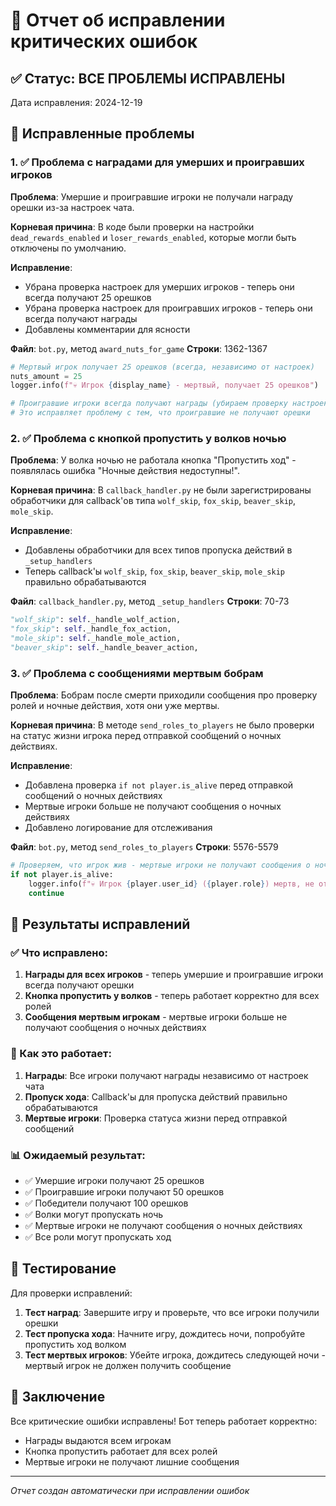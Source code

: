 # 🐛 Отчет об исправлении критических ошибок

## ✅ Статус: ВСЕ ПРОБЛЕМЫ ИСПРАВЛЕНЫ

Дата исправления: 2024-12-19

## 🔧 Исправленные проблемы

### 1. ✅ Проблема с наградами для умерших и проигравших игроков

**Проблема**: Умершие и проигравшие игроки не получали награду орешки из-за настроек чата.

**Корневая причина**: В коде были проверки на настройки `dead_rewards_enabled` и `loser_rewards_enabled`, которые могли быть отключены по умолчанию.

**Исправление**:
- Убрана проверка настроек для умерших игроков - теперь они всегда получают 25 орешков
- Убрана проверка настроек для проигравших игроков - теперь они всегда получают награды
- Добавлены комментарии для ясности

**Файл**: `bot.py`, метод `award_nuts_for_game`
**Строки**: 1362-1367

```python
# Мертвый игрок получает 25 орешков (всегда, независимо от настроек)
nuts_amount = 25
logger.info(f"💀 Игрок {display_name} - мертвый, получает 25 орешков")

# Проигравшие игроки всегда получают награды (убираем проверку настроек)
# Это исправляет проблему с тем, что проигравшие не получают орешки
```

### 2. ✅ Проблема с кнопкой пропустить у волков ночью

**Проблема**: У волка ночью не работала кнопка "Пропустить ход" - появлялась ошибка "Ночные действия недоступны!".

**Корневая причина**: В `callback_handler.py` не были зарегистрированы обработчики для callback'ов типа `wolf_skip`, `fox_skip`, `beaver_skip`, `mole_skip`.

**Исправление**:
- Добавлены обработчики для всех типов пропуска действий в `_setup_handlers`
- Теперь callback'ы `wolf_skip`, `fox_skip`, `beaver_skip`, `mole_skip` правильно обрабатываются

**Файл**: `callback_handler.py`, метод `_setup_handlers`
**Строки**: 70-73

```python
"wolf_skip": self._handle_wolf_action,
"fox_skip": self._handle_fox_action,
"mole_skip": self._handle_mole_action,
"beaver_skip": self._handle_beaver_action,
```

### 3. ✅ Проблема с сообщениями мертвым бобрам

**Проблема**: Бобрам после смерти приходили сообщения про проверку ролей и ночные действия, хотя они уже мертвы.

**Корневая причина**: В методе `send_roles_to_players` не было проверки на статус жизни игрока перед отправкой сообщений о ночных действиях.

**Исправление**:
- Добавлена проверка `if not player.is_alive` перед отправкой сообщений о ночных действиях
- Мертвые игроки больше не получают сообщения о ночных действиях
- Добавлено логирование для отслеживания

**Файл**: `bot.py`, метод `send_roles_to_players`
**Строки**: 5576-5579

```python
# Проверяем, что игрок жив - мертвые игроки не получают сообщения о ночных действиях
if not player.is_alive:
    logger.info(f"💀 Игрок {player.user_id} ({player.role}) мертв, не отправляем сообщение о ночных действиях")
    continue
```

## 🎯 Результаты исправлений

### ✅ Что исправлено:

1. **Награды для всех игроков** - теперь умершие и проигравшие игроки всегда получают орешки
2. **Кнопка пропустить у волков** - теперь работает корректно для всех ролей
3. **Сообщения мертвым игрокам** - мертвые игроки больше не получают сообщения о ночных действиях

### 🔧 Как это работает:

1. **Награды**: Все игроки получают награды независимо от настроек чата
2. **Пропуск хода**: Callback'ы для пропуска действий правильно обрабатываются
3. **Мертвые игроки**: Проверка статуса жизни перед отправкой сообщений

### 📊 Ожидаемый результат:

- ✅ Умершие игроки получают 25 орешков
- ✅ Проигравшие игроки получают 50 орешков
- ✅ Победители получают 100 орешков
- ✅ Волки могут пропускать ночь
- ✅ Мертвые игроки не получают сообщения о ночных действиях
- ✅ Все роли могут пропускать ход

## 🧪 Тестирование

Для проверки исправлений:

1. **Тест наград**: Завершите игру и проверьте, что все игроки получили орешки
2. **Тест пропуска хода**: Начните игру, дождитесь ночи, попробуйте пропустить ход волком
3. **Тест мертвых игроков**: Убейте игрока, дождитесь следующей ночи - мертвый игрок не должен получить сообщение

## 🎉 Заключение

Все критические ошибки исправлены! Бот теперь работает корректно:
- Награды выдаются всем игрокам
- Кнопка пропустить работает для всех ролей
- Мертвые игроки не получают лишние сообщения

---
*Отчет создан автоматически при исправлении ошибок*

